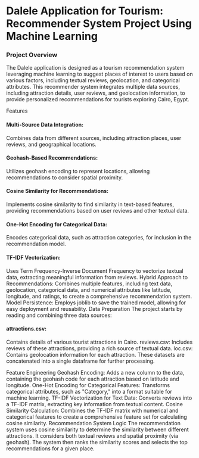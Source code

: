 # Dalele Application for Tourism: Recommender System Project Using Machine Learning

### Project Overview
The Dalele application is designed as a tourism recommendation system leveraging machine learning to suggest places of interest to users based on various factors, including textual reviews, geolocation, and categorical attributes. This recommender system integrates multiple data sources, including attraction details, user reviews, and geolocation information, to provide personalized recommendations for tourists exploring Cairo, Egypt.

Features
#### Multi-Source Data Integration:
Combines data from different sources, including attraction places, user reviews, and geographical locations.
#### Geohash-Based Recommendations: 
Utilizes geohash encoding to represent locations, allowing recommendations to consider spatial proximity.
#### Cosine Similarity for Recommendations:
Implements cosine similarity to find similarity in text-based features, providing recommendations based on user reviews and other textual data.
#### One-Hot Encoding for Categorical Data:
Encodes categorical data, such as attraction categories, for inclusion in the recommendation model.
#### TF-IDF Vectorization:
Uses Term Frequency-Inverse Document Frequency to vectorize textual data, extracting meaningful information from reviews.
Hybrid Approach to Recommendations: Combines multiple features, including text data, geolocation, categorical data, and numerical attributes like latitude, longitude, and ratings, to create a comprehensive recommendation system.
Model Persistence: 
Employs joblib to save the trained model, allowing for easy deployment and reusability.
Data Preparation
The project starts by reading and combining three data sources:

#### attractions.csv:
Contains details of various tourist attractions in Cairo.
reviews.csv: Includes reviews of these attractions, providing a rich source of textual data.
loc.csv: Contains geolocation information for each attraction.
These datasets are concatenated into a single dataframe for further processing.

Feature Engineering
Geohash Encoding: Adds a new column to the data, containing the geohash code for each attraction based on latitude and longitude.
One-Hot Encoding for Categorical Features: Transforms categorical attributes, such as "Category," into a format suitable for machine learning.
TF-IDF Vectorization for Text Data: Converts reviews into a TF-IDF matrix, extracting key information from textual content.
Cosine Similarity Calculation: Combines the TF-IDF matrix with numerical and categorical features to create a comprehensive feature set for calculating cosine similarity.
Recommendation System Logic
The recommendation system uses cosine similarity to determine the similarity between different attractions. It considers both textual reviews and spatial proximity (via geohash). The system then ranks the similarity scores and selects the top recommendations for a given place.
